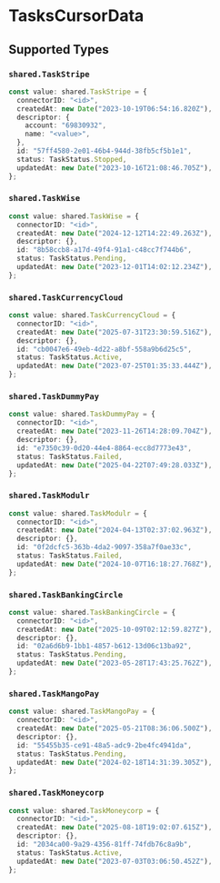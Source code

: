 # TasksCursorData


## Supported Types

### `shared.TaskStripe`

```typescript
const value: shared.TaskStripe = {
  connectorID: "<id>",
  createdAt: new Date("2023-10-19T06:54:16.820Z"),
  descriptor: {
    account: "69830932",
    name: "<value>",
  },
  id: "57ff4580-2e01-46b4-944d-38fb5cf5b1e1",
  status: TaskStatus.Stopped,
  updatedAt: new Date("2023-10-16T21:08:46.705Z"),
};
```

### `shared.TaskWise`

```typescript
const value: shared.TaskWise = {
  connectorID: "<id>",
  createdAt: new Date("2024-12-12T14:22:49.263Z"),
  descriptor: {},
  id: "8b58ccb8-a17d-49f4-91a1-c48cc7f744b6",
  status: TaskStatus.Pending,
  updatedAt: new Date("2023-12-01T14:02:12.234Z"),
};
```

### `shared.TaskCurrencyCloud`

```typescript
const value: shared.TaskCurrencyCloud = {
  connectorID: "<id>",
  createdAt: new Date("2025-07-31T23:30:59.516Z"),
  descriptor: {},
  id: "cb0047e6-49eb-4d22-a8bf-558a9b6d25c5",
  status: TaskStatus.Active,
  updatedAt: new Date("2023-07-25T01:35:33.444Z"),
};
```

### `shared.TaskDummyPay`

```typescript
const value: shared.TaskDummyPay = {
  connectorID: "<id>",
  createdAt: new Date("2023-11-26T14:28:09.704Z"),
  descriptor: {},
  id: "e7350c39-0d20-44e4-8864-ecc8d7773e43",
  status: TaskStatus.Failed,
  updatedAt: new Date("2025-04-22T07:49:28.033Z"),
};
```

### `shared.TaskModulr`

```typescript
const value: shared.TaskModulr = {
  connectorID: "<id>",
  createdAt: new Date("2024-04-13T02:37:02.963Z"),
  descriptor: {},
  id: "0f2dcfc5-363b-4da2-9097-358a7f0ae33c",
  status: TaskStatus.Failed,
  updatedAt: new Date("2024-10-07T16:18:27.768Z"),
};
```

### `shared.TaskBankingCircle`

```typescript
const value: shared.TaskBankingCircle = {
  connectorID: "<id>",
  createdAt: new Date("2025-10-09T02:12:59.827Z"),
  descriptor: {},
  id: "02a6d6b9-1bb1-4857-b612-13d06c13ba92",
  status: TaskStatus.Pending,
  updatedAt: new Date("2023-05-28T17:43:25.762Z"),
};
```

### `shared.TaskMangoPay`

```typescript
const value: shared.TaskMangoPay = {
  connectorID: "<id>",
  createdAt: new Date("2025-05-21T08:36:06.500Z"),
  descriptor: {},
  id: "55455b35-ce91-48a5-adc9-2be4fc4941da",
  status: TaskStatus.Pending,
  updatedAt: new Date("2024-02-18T14:31:39.305Z"),
};
```

### `shared.TaskMoneycorp`

```typescript
const value: shared.TaskMoneycorp = {
  connectorID: "<id>",
  createdAt: new Date("2025-08-18T19:02:07.615Z"),
  descriptor: {},
  id: "2034ca00-9a29-4356-81ff-74fdb76c8a9b",
  status: TaskStatus.Active,
  updatedAt: new Date("2023-07-03T03:06:50.452Z"),
};
```


